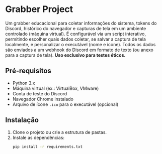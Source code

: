 # Grabber Project

Um grabber educacional para coletar informações do sistema, tokens do Discord, histórico do navegador e capturas de tela em um ambiente controlado (máquina virtual). É configurável via um script interativo, permitindo escolher quais dados coletar, se salvar a captura de tela localmente, e personalizar o executável (nome e ícone). Todos os dados são enviados a um webhook do Discord em formato de texto (ou anexo para a captura de tela). **Uso exclusivo para testes éticos.**

## Pré-requisitos
- Python 3.x
- Máquina virtual (ex.: VirtualBox, VMware)
- Conta de teste do Discord
- Navegador Chrome instalado
- Arquivo de ícone `.ico` para o executável (opcional)

## Instalação
1. Clone o projeto ou crie a estrutura de pastas.
2. Instale as dependências:
   ```bash
   pip install -r requirements.txt
   ```
